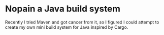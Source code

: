 # Nopain a Java build system

Recently I tried Maven and got cancer from it, so I figured I could attempt to create my own mini build system for Java inspired by Cargo.
